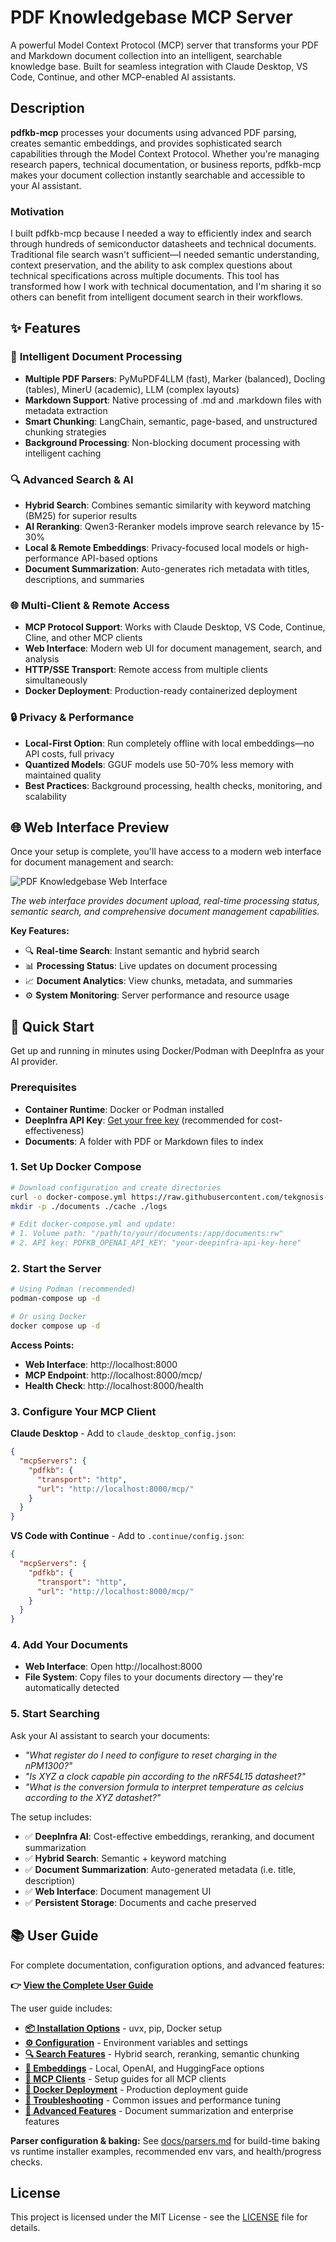 # PDF Knowledgebase MCP Server

A powerful Model Context Protocol (MCP) server that transforms your PDF and Markdown document collection into an intelligent, searchable knowledge base. Built for seamless integration with Claude Desktop, VS Code, Continue, and other MCP-enabled AI assistants.

## Description

**pdfkb-mcp** processes your documents using advanced PDF parsing, creates semantic embeddings, and provides sophisticated search capabilities through the Model Context Protocol. Whether you're managing research papers, technical documentation, or business reports, pdfkb-mcp makes your document collection instantly searchable and accessible to your AI assistant.

### Motivation

I built pdfkb-mcp because I needed a way to efficiently index and search through hundreds of semiconductor datasheets and technical documents. Traditional file search wasn't sufficient—I needed semantic understanding, context preservation, and the ability to ask complex questions about technical specifications across multiple documents. This tool has transformed how I work with technical documentation, and I'm sharing it so others can benefit from intelligent document search in their workflows.

## ✨ Features

### 🤖 **Intelligent Document Processing**
- **Multiple PDF Parsers**: PyMuPDF4LLM (fast), Marker (balanced), Docling (tables), MinerU (academic), LLM (complex layouts)
- **Markdown Support**: Native processing of .md and .markdown files with metadata extraction
- **Smart Chunking**: LangChain, semantic, page-based, and unstructured chunking strategies
- **Background Processing**: Non-blocking document processing with intelligent caching

### 🔍 **Advanced Search & AI**
- **Hybrid Search**: Combines semantic similarity with keyword matching (BM25) for superior results
- **AI Reranking**: Qwen3-Reranker models improve search relevance by 15-30%
- **Local & Remote Embeddings**: Privacy-focused local models or high-performance API-based options
- **Document Summarization**: Auto-generates rich metadata with titles, descriptions, and summaries

### 🌐 **Multi-Client & Remote Access**
- **MCP Protocol Support**: Works with Claude Desktop, VS Code, Continue, Cline, and other MCP clients
- **Web Interface**: Modern web UI for document management, search, and analysis
- **HTTP/SSE Transport**: Remote access from multiple clients simultaneously
- **Docker Deployment**: Production-ready containerized deployment

### 🔒 **Privacy & Performance**
- **Local-First Option**: Run completely offline with local embeddings—no API costs, full privacy
- **Quantized Models**: GGUF models use 50-70% less memory with maintained quality
- **Best Practices**: Background processing, health checks, monitoring, and scalability

## 🌐 Web Interface Preview

Once your setup is complete, you'll have access to a modern web interface for document management and search:

![PDF Knowledgebase Web Interface](docs/images/web_documents_list.png)

*The web interface provides document upload, real-time processing status, semantic search, and comprehensive document management capabilities.*

**Key Features:**
- 🔍 **Real-time Search**: Instant semantic and hybrid search
- 📊 **Processing Status**: Live updates on document processing
- 📈 **Document Analytics**: View chunks, metadata, and summaries
- ⚙️ **System Monitoring**: Server performance and resource usage

## 🚀 Quick Start

Get up and running in minutes using Docker/Podman with DeepInfra as your AI provider.


### Prerequisites
- **Container Runtime**: Docker or Podman installed
- **DeepInfra API Key**: [Get your free key](https://deepinfra.com) (recommended for cost-effectiveness)
- **Documents**: A folder with PDF or Markdown files to index

### 1. Set Up Docker Compose

```bash
# Download configuration and create directories
curl -o docker-compose.yml https://raw.githubusercontent.com/tekgnosis-net/pdfkb-mcp/main/docker-compose.sample.yml
mkdir -p ./documents ./cache ./logs

# Edit docker-compose.yml and update:
# 1. Volume path: "/path/to/your/documents:/app/documents:rw"
# 2. API key: PDFKB_OPENAI_API_KEY: "your-deepinfra-api-key-here"
```

### 2. Start the Server

```bash
# Using Podman (recommended)
podman-compose up -d

# Or using Docker
docker compose up -d
```

**Access Points:**
- **Web Interface**: http://localhost:8000
- **MCP Endpoint**: http://localhost:8000/mcp/
- **Health Check**: http://localhost:8000/health

### 3. Configure Your MCP Client

**Claude Desktop** - Add to `claude_desktop_config.json`:
```json
{
  "mcpServers": {
    "pdfkb": {
      "transport": "http",
      "url": "http://localhost:8000/mcp/"
    }
  }
}
```

**VS Code with Continue** - Add to `.continue/config.json`:
```json
{
  "mcpServers": {
    "pdfkb": {
      "transport": "http",
      "url": "http://localhost:8000/mcp/"
    }
  }
}
```

### 4. Add Your Documents

- **Web Interface**: Open http://localhost:8000
- **File System**: Copy files to your documents directory — they're automatically detected

### 5. Start Searching

Ask your AI assistant to search your documents:
- *"What register do I need to configure to reset charging in the nPM1300?"*
- *"Is XYZ a clock capable pin according to the nRF54L15 datasheet?"*
- *"What is the conversion formula to interpret temperature as celcius according to the XYZ datashet?"*

The setup includes:
- ✅ **DeepInfra AI**: Cost-effective embeddings, reranking, and document summarization
- ✅ **Hybrid Search**: Semantic + keyword matching
- ✅ **Document Summarization**: Auto-generated metadata (i.e. title, description)
- ✅ **Web Interface**: Document management UI
- ✅ **Persistent Storage**: Documents and cache preserved

## 📚 User Guide

For complete documentation, configuration options, and advanced features:

**👉 [View the Complete User Guide](docs/userguide/index.md)**

The user guide includes:
- **[📦 Installation Options](docs/userguide/installation.md)** - uvx, pip, Docker setup
- **[⚙️ Configuration](docs/userguide/configuration.md)** - Environment variables and settings
- **[🔍 Search Features](docs/userguide/search-features.md)** - Hybrid search, reranking, semantic chunking
- **[🤖 Embeddings](docs/userguide/embeddings.md)** - Local, OpenAI, and HuggingFace options
- **[🔌 MCP Clients](docs/userguide/mcp-clients.md)** - Setup guides for all MCP clients
- **[🐳 Docker Deployment](docs/userguide/docker-deployment.md)** - Production deployment guide
- **[🔧 Troubleshooting](docs/userguide/troubleshooting.md)** - Common issues and performance tuning
- **[🎯 Advanced Features](docs/userguide/advanced.md)** - Document summarization and enterprise features

**Parser configuration & baking:** See [docs/parsers.md](docs/parsers.md) for build-time baking vs runtime installer examples, recommended env vars, and health/progress checks.

## License

This project is licensed under the MIT License - see the [LICENSE](LICENSE) file for details.

<!-- ci-trigger: This small whitespace/comment change was added to trigger a CI rebuild to bake parser extras (docling) into the :latest image. -->
